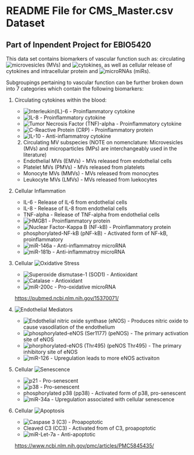 #  README File for CMS_Master.csv Dataset
##  Part of Inpendent Project for EBIO5420 


This data set contains biomarkers of vascular function such as: circulating ![microvesicles (MVs)](https://en.wikipedia.org/wiki/Microvesicles) and ![cytokines](https://en.wikipedia.org/wiki/Cytokine), as well as cellular release of cytokines and intracellular protein and ![microRNAs (miRs)](https://en.wikipedia.org/wiki/MicroRNA).  

Subgroupings pertaining to vascular function can be further broken down into 7 categories which contain the following biomarkers:
1. Circulating cytokines within the blood:
    * ![Interleukin(IL)-6](https://en.wikipedia.org/wiki/Interleukin_6) - Proinflammatory cytokine
    * ![IL-8](https://en.wikipedia.org/wiki/Interleukin_8) - Proinflammatory cytokine 
    * ![Tumor Necrosis Factor (TNF)-alpha](https://en.wikipedia.org/wiki/Tumor_necrosis_factor_alpha) - Proinflammatory cytokine 
    * ![C-Reactive Protein (CRP)](https://en.wikipedia.org/wiki/C-reactive_protein) - Proinflammatory protein 
    * ![IL-10](https://en.wikipedia.org/wiki/Interleukin_10) - Anti-inflammatroy cytokine 
    
    2. Circulating MV subspecies (NOTE on nomenclature: Microvesicles (MVs) and microparticles (MPs) are interchangeably used in the literature)
    * Endothelial MVs (EMVs) - MVs released from endothelial cells 
    * Platelet MVs (PMVs) - MVs released from platelets 
    * Monocyte MVs (MMVs) - MVs released from monocytes 
    * Leukocyte MVs (LMVs) - MVs released from luekocytes 
    
3. Cellular Inflammation 
    * IL-6 - Release of IL-6 from endothelial cells 
    * IL-8 - Release of IL-8 from endothelial cells
    * TNF-alpha - Release of TNF-alpha from endothelial cells
    * ![HMGB1](https://en.wikipedia.org/wiki/HMGB1) - Proinflammatory protein 
    * ![Nuclear Factor-Kappa B (NF-kB)](https://en.wikipedia.org/wiki/NF-%CE%BAB) - Proinflammatory protein 
    * phosphorylated-NF-kB (pNF-kB) - Activated form of NF-kB, proinflammatory 
    * ![miR-146a](https://en.wikipedia.org/wiki/MiR-146) - Anti-inflammatroy microRNA
    * ![miR-181b](https://www.ncbi.nlm.nih.gov/pmc/articles/PMC4578103/) - Anti-inflammatroy microRNA
    
4. Cellular ![Oxidative Stress](https://en.wikipedia.org/wiki/Oxidative_stress) 
    * ![Superoxide dismutase-1 (SOD1)](https://en.wikipedia.org/wiki/SOD1) - Antioxidant 
    * ![Catalase](https://en.wikipedia.org/wiki/Catalase) - Antioxidant 
    * ![miR-200c](https://pubmed.ncbi.nlm.nih.gov/21527937/) - Pro-oxidative microRNA
    
    https://pubmed.ncbi.nlm.nih.gov/15370071/
    
5. ![Endothelial Mediators](https://www.ncbi.nlm.nih.gov/pmc/articles/PMC4410282/)
    * ![Endothelial nitric oxide synthase (eNOS)](https://en.wikipedia.org/wiki/Endothelial_NOS) - Produces nitric oxide to cause vasodilation of the endothelium 
    * ![phosphorylated-eNOS (Ser1177) (peNOS)](https://www.ncbi.nlm.nih.gov/pmc/articles/PMC2556006/) - The primary activation site of eNOS 
    * ![phorphorylated-eNOS (Thr495) (peNOS Thr495)](https://pubmed.ncbi.nlm.nih.gov/24008236/) - The primary inhibitory site of eNOS 
    * ![miR-126](https://en.wikipedia.org/wiki/Mir-126) - Upregulation leads to more eNOS activaiton 
    
6. Cellular ![Senescence](https://en.wikipedia.org/wiki/Cellular_senescence)
    * ![p21](https://en.wikipedia.org/wiki/P21) - Pro-senescent 
    * ![p38](https://en.wikipedia.org/wiki/P38_mitogen-activated_protein_kinases) - Pro-senescent 
    * phosphorylated p38 (pp38) - Activated form of p38, pro-senescent 
    * ![miR-34a](https://www.ncbi.nlm.nih.gov/pmc/articles/PMC6235093/) - Upregulation associated with cellular senescence 
    
7. Cellular ![Apoptosis](https://en.wikipedia.org/wiki/Apoptosis)
    * ![Caspase 3 (C3)](https://en.wikipedia.org/wiki/Caspase_3) - Proapoptotic 
    * Cleaved C3 (CC3) - Activated from of C3, proapoptotic 
    * ![miR-Let-7a](https://pubmed.ncbi.nlm.nih.gov/27221871/) - Anti-apoptotic 
    
    https://www.ncbi.nlm.nih.gov/pmc/articles/PMC5845435/

